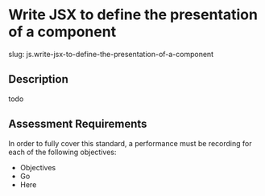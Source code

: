 # Write JSX to define the presentation of a component

slug: js.write-jsx-to-define-the-presentation-of-a-component

## Description
todo

## Assessment Requirements
In order to fully cover this standard, a performance must be recording for each of the following objectives:

- Objectives
- Go
- Here